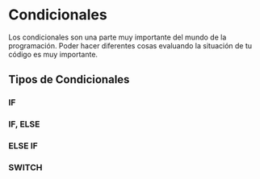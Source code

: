 # Condicionales
Los condicionales son una parte muy importante del mundo de la programación. Poder hacer diferentes cosas evaluando la situación de tu código es muy importante.


## Tipos de Condicionales

### IF


### IF, ELSE


### ELSE IF


### SWITCH